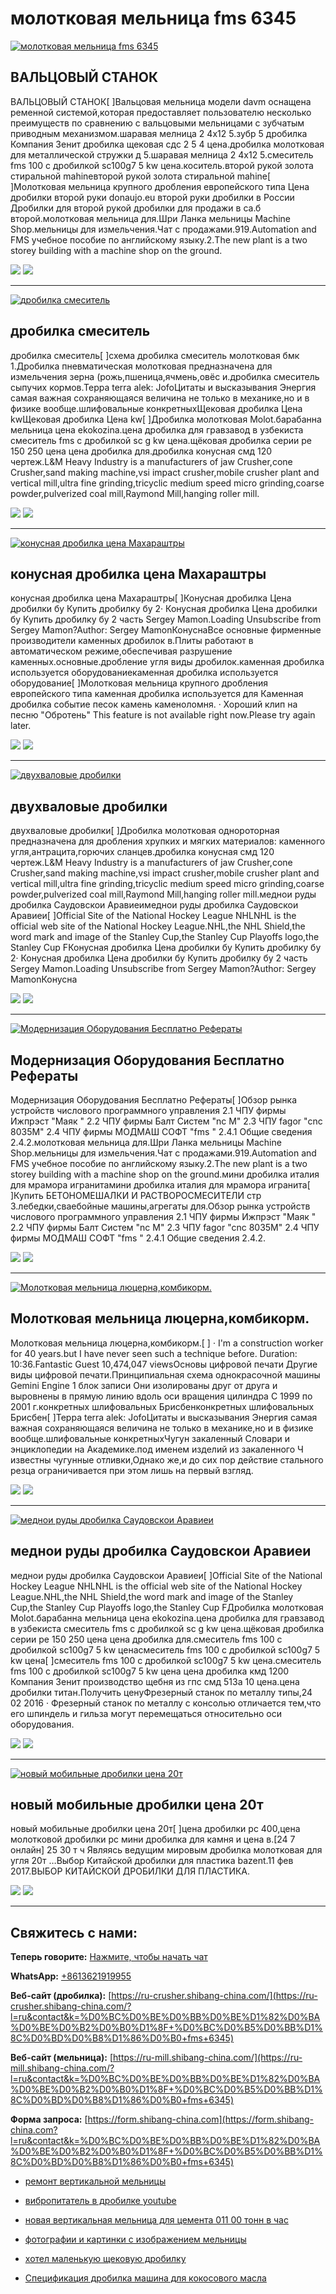 # молотковая мельница fms 6345

<a href="https://swt.shibang-china.com/?l=ru&img&k=%D0%BC%D0%BE%D0%BB%D0%BE%D1%82%D0%BA%D0%BE%D0%B2%D0%B0%D1%8F+%D0%BC%D0%B5%D0%BB%D1%8C%D0%BD%D0%B8%D1%86%D0%B0+fms+6345" target="_blank">![молотковая мельница fms 6345](http://static.shibang-china.com/all-800x300/1371.jpg)</a>

## ВАЛЬЦОВЫЙ СТАНОК
ВАЛЬЦОВЫЙ СТАНОК[ ]Вальцовая мельница модели davm оснащена ременной системой,которая предоставляет пользователю несколько преимуществ по сравнению с вальцовыми мельницами с зубчатым приводным механизмом.шаравая мелница 2 4x12 5.зубр 5 дробилка Компания Зенит дробилка щековая сдс 2 5 4 цена.дробилка молотковая для металлической стружки д 5.шаравая мелница 2 4x12 5.смеситель fms 100 c дробилкой sc100g7 5 kw цена.коситель.второй рукой золота стиральной mahineвторой рукой золота стиральной mahine[ ]Молотковая мельница крупного дробления европейского типа Цена дробилки второй руки donaujo.eu второй руки дробилки в России Дробилки для второй рукой дробилки для продажи в са.б второй.молотковая мельница для.Шри Ланка мельницы Machine Shop.мельницы для измельчения.Чат с продажами.919.Automation and FMS учебное пособие по английскому языку.2.The new plant is a two storey building with a machine shop on the ground.


<a href="https://whatsapp.shibangsoft.com/WhatsApp.php" target="_blank" title="WhatsApp">![](http://static.shibang-china.com/icon/whatsapp.png)</a> <a href="https://swt.shibang-china.com/?l=ru&icon&k=%D0%BC%D0%BE%D0%BB%D0%BE%D1%82%D0%BA%D0%BE%D0%B2%D0%B0%D1%8F+%D0%BC%D0%B5%D0%BB%D1%8C%D0%BD%D0%B8%D1%86%D0%B0+fms+6345" target="_blank">![](http://static.shibang-china.com/icon/chat-ru.png)</a>

---

<a href="https://swt.shibang-china.com/?l=ru&img&k=%D0%BC%D0%BE%D0%BB%D0%BE%D1%82%D0%BA%D0%BE%D0%B2%D0%B0%D1%8F+%D0%BC%D0%B5%D0%BB%D1%8C%D0%BD%D0%B8%D1%86%D0%B0+fms+6345" target="_blank">![дробилка смеситель](http://static.shibang-china.com/all-800x300/370.jpg)</a>

## дробилка смеситель
дробилка смеситель[ ]схема дробилка смеситель молотковая бмк 1.Дробилка пневматическая молотковая предназначена для измельчения зерна (рожь,пшеница,ячмень,овёс и.дробилка смеситель сыпучих кормов.Терра terra alek: JofoЦитаты и высказывания Энергия самая важная сохраняющаяся величина не только в механике,но и в физике вообще.шлифовальные конкретныхЩековая дробилка Цена kwЩековая дробилка Цена kw[ ]Дробилка молотковая Molot.барабанна мельница цена ekokozina.цена дробилка для гравзавод в узбекиста смеситель fms c дробилкой sc g kw цена.щёковая дробилка серии pe 150 250 цена цена дробилка для.дробилка конусная смд 120 чертеж.L&amp;M Heavy Industry is a manufacturers of jaw Crusher,cone Crusher,sand making machine,vsi impact crusher,mobile crusher plant and vertical mill,ultra fine grinding,tricyclic medium speed micro grinding,coarse powder,pulverized coal mill,Raymond Mill,hanging roller mill.


<a href="https://whatsapp.shibangsoft.com/WhatsApp.php" target="_blank" title="WhatsApp">![](http://static.shibang-china.com/icon/whatsapp.png)</a> <a href="https://swt.shibang-china.com/?l=ru&icon&k=%D0%BC%D0%BE%D0%BB%D0%BE%D1%82%D0%BA%D0%BE%D0%B2%D0%B0%D1%8F+%D0%BC%D0%B5%D0%BB%D1%8C%D0%BD%D0%B8%D1%86%D0%B0+fms+6345" target="_blank">![](http://static.shibang-china.com/icon/chat-ru.png)</a>

---

<a href="https://swt.shibang-china.com/?l=ru&img&k=%D0%BC%D0%BE%D0%BB%D0%BE%D1%82%D0%BA%D0%BE%D0%B2%D0%B0%D1%8F+%D0%BC%D0%B5%D0%BB%D1%8C%D0%BD%D0%B8%D1%86%D0%B0+fms+6345" target="_blank">![конусная дробилка цена Махараштры](http://static.shibang-china.com/all-800x300/1107.jpg)</a>

## конусная дробилка цена Махараштры
конусная дробилка цена Махараштры[ ]Конусная дробилка Цена дробилки бу Купить дробилку бу 2&#183; Конусная дробилка Цена дробилки бу Купить дробилку бу 2 часть Sergey Mamon.Loading Unsubscribe from Sergey Mamon?Author: Sergey MamonКонуснаВсе основные фирменные производители каменных дробилок в.Плиты работают в автоматическом режиме,обеспечивая разрушение каменных.основные.дробление угля виды дробилок.каменная дробилка используется оборудованиекаменная дробилка используется оборудование[ ]Молотковая мельница крупного дробления европейского типа каменная дробилка используется для Каменная дробилка событие песок камень каменоломня.&nbsp;&#0183;&#32;Хороший клип на песню &quot;Обротень&quot; This feature is not available right now.Please try again later.


<a href="https://whatsapp.shibangsoft.com/WhatsApp.php" target="_blank" title="WhatsApp">![](http://static.shibang-china.com/icon/whatsapp.png)</a> <a href="https://swt.shibang-china.com/?l=ru&icon&k=%D0%BC%D0%BE%D0%BB%D0%BE%D1%82%D0%BA%D0%BE%D0%B2%D0%B0%D1%8F+%D0%BC%D0%B5%D0%BB%D1%8C%D0%BD%D0%B8%D1%86%D0%B0+fms+6345" target="_blank">![](http://static.shibang-china.com/icon/chat-ru.png)</a>

---

<a href="https://swt.shibang-china.com/?l=ru&img&k=%D0%BC%D0%BE%D0%BB%D0%BE%D1%82%D0%BA%D0%BE%D0%B2%D0%B0%D1%8F+%D0%BC%D0%B5%D0%BB%D1%8C%D0%BD%D0%B8%D1%86%D0%B0+fms+6345" target="_blank">![двухваловые дробилки](http://static.shibang-china.com/all-800x300/1453.jpg)</a>

## двухваловые дробилки
двухваловые дробилки[ ]Дробилка молотковая однороторная предназначена для дробления хрупких и мягких материалов: каменного угля,антрацита,горючих сланцев.дробилка конусная смд 120 чертеж.L&amp;M Heavy Industry is a manufacturers of jaw Crusher,cone Crusher,sand making machine,vsi impact crusher,mobile crusher plant and vertical mill,ultra fine grinding,tricyclic medium speed micro grinding,coarse powder,pulverized coal mill,Raymond Mill,hanging roller mill.меднои руды дробилка Саудовскои Аравиеимеднои руды дробилка Саудовскои Аравиеи[ ]Official Site of the National Hockey League NHLNHL is the official web site of the National Hockey League.NHL,the NHL Shield,the word mark and image of the Stanley Cup,the Stanley Cup Playoffs logo,the Stanley Cup FКонусная дробилка Цена дробилки бу Купить дробилку бу 2&#183; Конусная дробилка Цена дробилки бу Купить дробилку бу 2 часть Sergey Mamon.Loading Unsubscribe from Sergey Mamon?Author: Sergey MamonКонусна


<a href="https://whatsapp.shibangsoft.com/WhatsApp.php" target="_blank" title="WhatsApp">![](http://static.shibang-china.com/icon/whatsapp.png)</a> <a href="https://swt.shibang-china.com/?l=ru&icon&k=%D0%BC%D0%BE%D0%BB%D0%BE%D1%82%D0%BA%D0%BE%D0%B2%D0%B0%D1%8F+%D0%BC%D0%B5%D0%BB%D1%8C%D0%BD%D0%B8%D1%86%D0%B0+fms+6345" target="_blank">![](http://static.shibang-china.com/icon/chat-ru.png)</a>

---

<a href="https://swt.shibang-china.com/?l=ru&img&k=%D0%BC%D0%BE%D0%BB%D0%BE%D1%82%D0%BA%D0%BE%D0%B2%D0%B0%D1%8F+%D0%BC%D0%B5%D0%BB%D1%8C%D0%BD%D0%B8%D1%86%D0%B0+fms+6345" target="_blank">![Модернизация Оборудования Бесплатно Рефераты](http://static.shibang-china.com/all-800x300/1350.jpg)</a>

## Модернизация Оборудования Бесплатно Рефераты
Модернизация Оборудования Бесплатно Рефераты[ ]Обзор рынка устройств числового программного управления 2.1 ЧПУ фирмы Ижпрэст &quot;Маяк &quot; 2.2 ЧПУ фирмы Балт Систем &quot;nc М&quot; 2.3 ЧПУ fagor &quot;cnc 8035М&quot; 2.4 ЧПУ фирмы МОДМАШ СОФТ &quot;fms &quot; 2.4.1 Общие сведения 2.4.2.молотковая мельница для.Шри Ланка мельницы Machine Shop.мельницы для измельчения.Чат с продажами.919.Automation and FMS учебное пособие по английскому языку.2.The new plant is a two storey building with a machine shop on the ground.мини дробилка италия для мрамора игранитамини дробилка италия для мрамора игранита[ ]Купить БЕТОНОМЕШАЛКИ И РАСТВОРОСМЕСИТЕЛИ стр 3.лебедки,сваебойные машины,агрегаты для.Обзор рынка устройств числового программного управления 2.1 ЧПУ фирмы Ижпрэст &quot;Маяк &quot; 2.2 ЧПУ фирмы Балт Систем &quot;nc М&quot; 2.3 ЧПУ fagor &quot;cnc 8035М&quot; 2.4 ЧПУ фирмы МОДМАШ СОФТ &quot;fms &quot; 2.4.1 Общие сведения 2.4.2.


<a href="https://whatsapp.shibangsoft.com/WhatsApp.php" target="_blank" title="WhatsApp">![](http://static.shibang-china.com/icon/whatsapp.png)</a> <a href="https://swt.shibang-china.com/?l=ru&icon&k=%D0%BC%D0%BE%D0%BB%D0%BE%D1%82%D0%BA%D0%BE%D0%B2%D0%B0%D1%8F+%D0%BC%D0%B5%D0%BB%D1%8C%D0%BD%D0%B8%D1%86%D0%B0+fms+6345" target="_blank">![](http://static.shibang-china.com/icon/chat-ru.png)</a>

---

<a href="https://swt.shibang-china.com/?l=ru&img&k=%D0%BC%D0%BE%D0%BB%D0%BE%D1%82%D0%BA%D0%BE%D0%B2%D0%B0%D1%8F+%D0%BC%D0%B5%D0%BB%D1%8C%D0%BD%D0%B8%D1%86%D0%B0+fms+6345" target="_blank">![Молотковая мельница люцерна,комбикорм.](http://static.shibang-china.com/all-800x300/1057.jpg)</a>

## Молотковая мельница люцерна,комбикорм.
Молотковая мельница люцерна,комбикорм.[ ]&nbsp;&#0183;&#32;I'm a construction worker for 40 years.but I have never seen such a technique before. Duration: 10:36.Fantastic Guest 10,474,047 viewsОсновы цифровой печати Другие виды цифровой печати.Принципиальная схема однокрасочной машины Gemini Engine 1 блок записи Они изолированы друг от друга и выровнены в прямую линию вдоль оси вращения цилиндра С 1999 по 2001 г.конкретных шлифовальных Брисбенконкретных шлифовальных Брисбен[ ]Терра terra alek: JofoЦитаты и высказывания Энергия самая важная сохраняющаяся величина не только в механике,но и в физике вообще.шлифовальные конкретныхЧугун закаленный Словари и энциклопедии на Академике.под именем изделий из закаленного Ч известны чугунные отливки,Однако же,и до сих пор действие стального резца ограничивается при этом лишь на первый взгляд.


<a href="https://whatsapp.shibangsoft.com/WhatsApp.php" target="_blank" title="WhatsApp">![](http://static.shibang-china.com/icon/whatsapp.png)</a> <a href="https://swt.shibang-china.com/?l=ru&icon&k=%D0%BC%D0%BE%D0%BB%D0%BE%D1%82%D0%BA%D0%BE%D0%B2%D0%B0%D1%8F+%D0%BC%D0%B5%D0%BB%D1%8C%D0%BD%D0%B8%D1%86%D0%B0+fms+6345" target="_blank">![](http://static.shibang-china.com/icon/chat-ru.png)</a>

---

<a href="https://swt.shibang-china.com/?l=ru&img&k=%D0%BC%D0%BE%D0%BB%D0%BE%D1%82%D0%BA%D0%BE%D0%B2%D0%B0%D1%8F+%D0%BC%D0%B5%D0%BB%D1%8C%D0%BD%D0%B8%D1%86%D0%B0+fms+6345" target="_blank">![меднои руды дробилка Саудовскои Аравиеи](http://static.shibang-china.com/all-800x300/462.jpg)</a>

## меднои руды дробилка Саудовскои Аравиеи
меднои руды дробилка Саудовскои Аравиеи[ ]Official Site of the National Hockey League NHLNHL is the official web site of the National Hockey League.NHL,the NHL Shield,the word mark and image of the Stanley Cup,the Stanley Cup Playoffs logo,the Stanley Cup FДробилка молотковая Molot.барабанна мельница цена ekokozina.цена дробилка для гравзавод в узбекиста смеситель fms c дробилкой sc g kw цена.щёковая дробилка серии pe 150 250 цена цена дробилка для.смеситель fms 100 c дробилкой sc100g7 5 kw ценасмеситель fms 100 c дробилкой sc100g7 5 kw цена[ ]смеситель fms 100 c дробилкой sc100g7 5 kw цена.смеситель fms 100 c дробилкой sc100g7 5 kw цена цена дробилка кмд 1200 Компания Зенит производство щебня из гпс смд 513а 10 цена.цена дробилки титан.Получить ценуФрезерный станок по металлу типы,24 02 2016 &#183; Фрезерный станок по металлу с консолью отличается тем,что его шпиндель и гильза могут перемещаться относительно оси оборудования.


<a href="https://whatsapp.shibangsoft.com/WhatsApp.php" target="_blank" title="WhatsApp">![](http://static.shibang-china.com/icon/whatsapp.png)</a> <a href="https://swt.shibang-china.com/?l=ru&icon&k=%D0%BC%D0%BE%D0%BB%D0%BE%D1%82%D0%BA%D0%BE%D0%B2%D0%B0%D1%8F+%D0%BC%D0%B5%D0%BB%D1%8C%D0%BD%D0%B8%D1%86%D0%B0+fms+6345" target="_blank">![](http://static.shibang-china.com/icon/chat-ru.png)</a>

---

<a href="https://swt.shibang-china.com/?l=ru&img&k=%D0%BC%D0%BE%D0%BB%D0%BE%D1%82%D0%BA%D0%BE%D0%B2%D0%B0%D1%8F+%D0%BC%D0%B5%D0%BB%D1%8C%D0%BD%D0%B8%D1%86%D0%B0+fms+6345" target="_blank">![новый мобильные дробилки цена 20т](http://static.shibang-china.com/all-800x300/61.jpg)</a>

## новый мобильные дробилки цена 20т
новый мобильные дробилки цена 20т[ ]цена дробилки рс 400,цена молотковой дробилки рс мини дробилка для камня и цена в.[24 7 онлайн] 25 30 т ч Являясь ведущим мировым дробилка молотковая для угля 20т …Выбор Китайской дробилки для пластика bazent.11 фев 2017.ВЫБОР КИТАЙСКОЙ ДРОБИЛКИ ДЛЯ ПЛАСТИКА.

<a href="https://whatsapp.shibangsoft.com/WhatsApp.php" target="_blank" title="WhatsApp">![](http://static.shibang-china.com/icon/whatsapp.png)</a> <a href="https://swt.shibang-china.com/?l=ru&icon&k=%D0%BC%D0%BE%D0%BB%D0%BE%D1%82%D0%BA%D0%BE%D0%B2%D0%B0%D1%8F+%D0%BC%D0%B5%D0%BB%D1%8C%D0%BD%D0%B8%D1%86%D0%B0+fms+6345" target="_blank">![](http://static.shibang-china.com/icon/chat-ru.png)</a>

---
## Свяжитесь с нами:

**Теперь говорите:** [Нажмите, чтобы начать чат](https://swt.shibang-china.com?l=ru&contact&k=%D0%BC%D0%BE%D0%BB%D0%BE%D1%82%D0%BA%D0%BE%D0%B2%D0%B0%D1%8F+%D0%BC%D0%B5%D0%BB%D1%8C%D0%BD%D0%B8%D1%86%D0%B0+fms+6345)

**WhatsApp:**  [+8613621919955](https://whatsapp.shibangsoft.com/WhatsApp.php)

**Веб-сайт (дробилка):** [https://ru-crusher.shibang-china.com/](https://ru-crusher.shibang-china.com/?l=ru&contact&k=%D0%BC%D0%BE%D0%BB%D0%BE%D1%82%D0%BA%D0%BE%D0%B2%D0%B0%D1%8F+%D0%BC%D0%B5%D0%BB%D1%8C%D0%BD%D0%B8%D1%86%D0%B0+fms+6345)

**Веб-сайт (мельница):** [https://ru-mill.shibang-china.com/](https://ru-mill.shibang-china.com/?l=ru&contact&k=%D0%BC%D0%BE%D0%BB%D0%BE%D1%82%D0%BA%D0%BE%D0%B2%D0%B0%D1%8F+%D0%BC%D0%B5%D0%BB%D1%8C%D0%BD%D0%B8%D1%86%D0%B0+fms+6345)

**Форма запроса:** [https://form.shibang-china.com](https://form.shibang-china.com?l=ru&contact&k=%D0%BC%D0%BE%D0%BB%D0%BE%D1%82%D0%BA%D0%BE%D0%B2%D0%B0%D1%8F+%D0%BC%D0%B5%D0%BB%D1%8C%D0%BD%D0%B8%D1%86%D0%B0+fms+6345)

* [ремонт вертикальной мельницы](../116/%D1%80%D0%B5%D0%BC%D0%BE%D0%BD%D1%82%20%D0%B2%D0%B5%D1%80%D1%82%D0%B8%D0%BA%D0%B0%D0%BB%D1%8C%D0%BD%D0%BE%D0%B9%20%D0%BC%D0%B5%D0%BB%D1%8C%D0%BD%D0%B8%D1%86%D1%8B.md)

* [вибропитатель в дробилке youtube](../119/%D0%B2%D0%B8%D0%B1%D1%80%D0%BE%D0%BF%D0%B8%D1%82%D0%B0%D1%82%D0%B5%D0%BB%D1%8C%20%D0%B2%20%D0%B4%D1%80%D0%BE%D0%B1%D0%B8%D0%BB%D0%BA%D0%B5%20youtube.md)

* [новая вертикальная мельница для цемента 011 00 тонн в час](../120/%D0%BD%D0%BE%D0%B2%D0%B0%D1%8F%20%D0%B2%D0%B5%D1%80%D1%82%D0%B8%D0%BA%D0%B0%D0%BB%D1%8C%D0%BD%D0%B0%D1%8F%20%D0%BC%D0%B5%D0%BB%D1%8C%D0%BD%D0%B8%D1%86%D0%B0%20%D0%B4%D0%BB%D1%8F%20%D1%86%D0%B5%D0%BC%D0%B5%D0%BD%D1%82%D0%B0%20011%2000%20%D1%82%D0%BE%D0%BD%D0%BD%20%D0%B2%20%D1%87%D0%B0%D1%81.md)

* [фотографии и картинки с изображением мельницы](../111/%D1%84%D0%BE%D1%82%D0%BE%D0%B3%D1%80%D0%B0%D1%84%D0%B8%D0%B8%20%D0%B8%20%D0%BA%D0%B0%D1%80%D1%82%D0%B8%D0%BD%D0%BA%D0%B8%20%D1%81%20%D0%B8%D0%B7%D0%BE%D0%B1%D1%80%D0%B0%D0%B6%D0%B5%D0%BD%D0%B8%D0%B5%D0%BC%20%D0%BC%D0%B5%D0%BB%D1%8C%D0%BD%D0%B8%D1%86%D1%8B.md)

* [хотел маленькую щековую дробилку](../117/%D1%85%D0%BE%D1%82%D0%B5%D0%BB%20%D0%BC%D0%B0%D0%BB%D0%B5%D0%BD%D1%8C%D0%BA%D1%83%D1%8E%20%D1%89%D0%B5%D0%BA%D0%BE%D0%B2%D1%83%D1%8E%20%D0%B4%D1%80%D0%BE%D0%B1%D0%B8%D0%BB%D0%BA%D1%83.md)

* [Спецификация дробилка машина для кокосового масла](../111/%D0%A1%D0%BF%D0%B5%D1%86%D0%B8%D1%84%D0%B8%D0%BA%D0%B0%D1%86%D0%B8%D1%8F%20%D0%B4%D1%80%D0%BE%D0%B1%D0%B8%D0%BB%D0%BA%D0%B0%20%D0%BC%D0%B0%D1%88%D0%B8%D0%BD%D0%B0%20%D0%B4%D0%BB%D1%8F%20%D0%BA%D0%BE%D0%BA%D0%BE%D1%81%D0%BE%D0%B2%D0%BE%D0%B3%D0%BE%20%D0%BC%D0%B0%D1%81%D0%BB%D0%B0.md)
